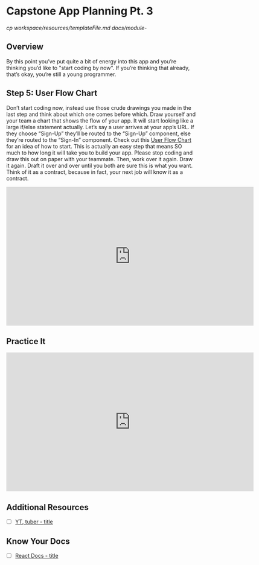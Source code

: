 # Capstone App Planning Pt. 3

*cp workspace/resources/templateFile.md docs/module-*

## Overview

By this point you’ve put quite a bit of energy into this app and you’re thinking you’d like to "start coding by now". If you’re thinking that already, that’s okay, you’re still a young programmer.

## Step 5: User Flow Chart

Don’t start coding now, instead use those crude drawings you made in the last step and think about which one comes before which. Draw yourself and your team a chart that shows the flow of your app. It will start looking like a large if/else statement actually. Let’s say a user arrives at your app’s URL. If they choose “Sign-Up” they’ll be routed to the “Sign-Up” component, else they’re routed to the “Sign-In” component. Check out this [User Flow Chart](https://images.app.goo.gl/dnAeYicYjaraYAyJA) for an idea of how to start. This is actually an easy step that means SO much to how long it will take you to build your app. Please stop coding and draw this out on paper with your teammate. Then, work over it again. Draw it again. Draft it over and over until you both are sure this is what you want. Think of it as a contract, because in fact, your next job will know it as a contract.


<!-- https://studio.zollege.com/container/block-v1:ACA+JS411+09282020_JS411_C6+type@vertical+block@4d594fe86ff04858a5ec0dabdcb6abdd -->


<!-- ! Video Contents: Vimeo, Clayton@ACA - TITLE - 411.1.1.* -->
<iframe src="https://player.vimeo.com/video/*" width="655" height="368"  frameborder="0" allow="autoplay; fullscreen" allowfullscreen></iframe>

<!--
    === "title"

    ```javascript
    
    ```
    === "title"

    ```javascript
    
    ```
-->

## Practice It

<!-- ! Video Contents: Vimeo, Clayton@ACA - TITLE - 411.1.1.* -->
<iframe src="https://player.vimeo.com/video/*" width="655" height="368"  frameborder="0" allow="autoplay; fullscreen" allowfullscreen></iframe>


## Additional Resources

- [ ] [YT, tuber - title]()

## Know Your Docs

- [ ] [React Docs - title]()

<!-- ! END OF VIDEO 101.1.3.1 - TITLE-->
<!-- ? Video Numbering and Title system: CourseNumber.ModuleNumber.LessonNumber.VideoNumber -->
<!-- * (VIDEO 101.2.4.3 - "CSS Selectors") === 101 Course, Module 2, Lesson 4, Video 3 - "CSS Selectors" -->
<!-- ! Video Contents:  width="655" height="368" -->

<!-- 



```javascript

```

| Method      | Description                          |
| ----------- | ------------------------------------ |
| `GET`       | Fetch resource                       |
| `PUT`       | Update resource |
| `DELETE`    | Delete resource |


    `line numbers`
:do you like 'em?


++slash++
https://facelessuser.github.io/pymdown-extensions/extensions/keys/

=== "Javascript"

    ```javascript
    ```

=== "Python"

  ```python
  ```

=== "Example"
    ```console
      .
    ```

=== "Instructions"
    ```markdown
      .
    ```

=== "Result"
    ![PIC](./../images/pic.png)
-->